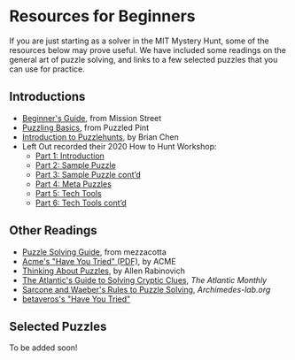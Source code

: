 # Resources for Beginners

If you are just starting as a solver in the MIT Mystery Hunt, some of the resources below may prove useful. We have included some readings on the general art of puzzle solving, and links to a few selected puzzles that you can use for practice.

## Introductions

* [Beginner's Guide](https://missionstreetpuzzles.com/beginners-guide/), from Mission Street
* [Puzzling Basics](http://www.puzzledpint.com/files/3513/8254/7894/2013_10_22_Puzzling_Basics_Infographic.pdf), from Puzzled Pint
* [Introduction to Puzzlehunts](https://blog.vero.site/post/puzzlehunts), by Brian Chen
* Left Out recorded their 2020 How to Hunt Workshop:
    * [Part 1: Introduction](https://youtu.be/rMFi4wVVr7Y)
    * [Part 2: Sample Puzzle](https://youtu.be/jl0nJ7hGaWk)
    * [Part 3: Sample Puzzle cont’d](https://youtu.be/NEahuwsfhAQ)
    * [Part 4: Meta Puzzles](https://youtu.be/lv0F0kTMBL0)
    * [Part 5: Tech Tools](https://youtu.be/RwMRxM3FngU)
    * [Part 6: Tech Tools cont’d](https://youtu.be/UuSjhAieAbM)

## Other Readings

* [Puzzle Solving Guide](https://www.mezzacotta.net/puzzle/guide.php), from mezzacotta
* [Acme's "Have You Tried" (PDF)](resources/haveyoutried.pdf), by ACME
* [Thinking About Puzzles](resources/thinkingaboutpuzzles.html), by Allen Rabinovich
* [The Atlantic's Guide to Solving Cryptic Clues](http://www.theatlantic.com/past/docs/issues/puzzclue.htm), _The Atlantic Monthly_
* [Sarcone and Waeber's Rules to Puzzle Solving](http://www.archimedes-lab.org/sarcone_rules.html), _Archimedes-lab.org_
* [betaveros's "Have You Tried"](https://beta.vero.site/try)

## Selected Puzzles

To be added soon!
